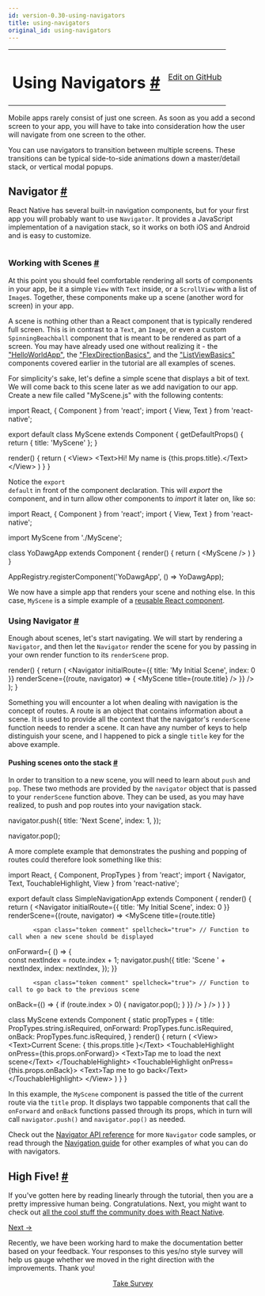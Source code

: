 ```yaml
---
id: version-0.30-using-navigators
title: using-navigators
original_id: using-navigators
---
```

<a id="content"></a><table width="100%"><tbody><tr><td><h1><a class="anchor" name="using-navigators"></a>Using Navigators <a class="hash-link" href="docs/using-navigators.html#using-navigators">#</a></h1></td><td style="text-align:right;"><a target="_blank" href="https://github.com/facebook/react-native/blob/0.30-stable/docs/UsingNavigators.md">Edit on GitHub</a></td></tr></tbody></table><div><p>Mobile apps rarely consist of just one screen. As soon as you add a second screen to your app, you will have to take into consideration how the user will navigate from one screen to the other.</p><p>You can use navigators to transition between multiple screens. These transitions can be typical side-to-side animations down a master/detail stack, or vertical modal popups.</p><h2><a class="anchor" name="navigator"></a>Navigator <a class="hash-link" href="docs/using-navigators.html#navigator">#</a></h2><p>React Native has several built-in navigation components, but for your first app you will probably want to use <code>Navigator</code>. It provides a JavaScript implementation of a navigation stack, so it works on both iOS and Android and is easy to customize.</p><p><img src="img/NavigationStack-Navigator.gif" alt=""></p><h3><a class="anchor" name="working-with-scenes"></a>Working with Scenes <a class="hash-link" href="docs/using-navigators.html#working-with-scenes">#</a></h3><p>At this point you should feel comfortable rendering all sorts of components in your app, be it a simple <code>View</code> with <code>Text</code> inside, or a <code>ScrollView</code> with a list of <code>Image</code>s. Together, these components make up a scene (another word for screen) in your app.</p><p>A scene is nothing other than a React component that is typically rendered full screen. This is in contrast to a <code>Text</code>, an <code>Image</code>, or even a custom <code>SpinningBeachball</code> component that is meant to be rendered as part of a screen. You may have already used one without realizing it - the <a href="docs/tutorial.html" target="_blank">"HelloWorldApp"</a>, the <a href="docs/flexbox.html" target="_blank">"FlexDirectionBasics"</a>, and the <a href="docs/using-a-listview.html" target="_blank">"ListViewBasics"</a> components covered earlier in the tutorial are all examples of scenes.</p><p>For simplicity's sake, let's define a simple scene that displays a bit of text. We will come back to this scene later as we add navigation to our app. Create a new file called "MyScene.js" with the following contents:</p><div class="prism language-javascript">import React<span class="token punctuation">,</span> <span class="token punctuation">{</span> Component <span class="token punctuation">}</span> from <span class="token string">'react'</span><span class="token punctuation">;</span>
import <span class="token punctuation">{</span> View<span class="token punctuation">,</span> Text <span class="token punctuation">}</span> from <span class="token string">'react-native'</span><span class="token punctuation">;</span>

export default class <span class="token class-name">MyScene</span> extends <span class="token class-name">Component</span> <span class="token punctuation">{</span>
  <span class="token function">getDefaultProps<span class="token punctuation">(</span></span><span class="token punctuation">)</span> <span class="token punctuation">{</span>
    <span class="token keyword">return</span> <span class="token punctuation">{</span>
      title<span class="token punctuation">:</span> <span class="token string">'MyScene'</span>
    <span class="token punctuation">}</span><span class="token punctuation">;</span>
  <span class="token punctuation">}</span>

  <span class="token function">render<span class="token punctuation">(</span></span><span class="token punctuation">)</span> <span class="token punctuation">{</span>
    <span class="token keyword">return</span> <span class="token punctuation">(</span>
      &lt;View<span class="token operator">&gt;</span>
        &lt;Text<span class="token operator">&gt;</span>Hi<span class="token operator">!</span> My name is <span class="token punctuation">{</span><span class="token keyword">this</span><span class="token punctuation">.</span>props<span class="token punctuation">.</span>title<span class="token punctuation">}</span><span class="token punctuation">.</span>&lt;<span class="token operator">/</span>Text<span class="token operator">&gt;</span>
      &lt;<span class="token operator">/</span>View<span class="token operator">&gt;</span>
    <span class="token punctuation">)</span>
  <span class="token punctuation">}</span>
<span class="token punctuation">}</span></div><p>Notice the <code>export default</code> in front of the component declaration. This will <em>export</em> the component, and in turn allow other components to <em>import</em> it later on, like so:</p><div class="prism language-javascript">import React<span class="token punctuation">,</span> <span class="token punctuation">{</span> Component <span class="token punctuation">}</span> from <span class="token string">'react'</span><span class="token punctuation">;</span>
import <span class="token punctuation">{</span> View<span class="token punctuation">,</span> Text <span class="token punctuation">}</span> from <span class="token string">'react-native'</span><span class="token punctuation">;</span>

import MyScene from <span class="token string">'./MyScene'</span><span class="token punctuation">;</span>

class <span class="token class-name">YoDawgApp</span> extends <span class="token class-name">Component</span> <span class="token punctuation">{</span>
  <span class="token function">render<span class="token punctuation">(</span></span><span class="token punctuation">)</span> <span class="token punctuation">{</span>
    <span class="token keyword">return</span> <span class="token punctuation">(</span>
      &lt;MyScene <span class="token operator">/</span><span class="token operator">&gt;</span>
    <span class="token punctuation">)</span>
  <span class="token punctuation">}</span>
<span class="token punctuation">}</span>

AppRegistry<span class="token punctuation">.</span><span class="token function">registerComponent<span class="token punctuation">(</span></span><span class="token string">'YoDawgApp'</span><span class="token punctuation">,</span> <span class="token punctuation">(</span><span class="token punctuation">)</span> <span class="token operator">=</span><span class="token operator">&gt;</span> YoDawgApp<span class="token punctuation">)</span><span class="token punctuation">;</span></div><p>We now have a simple app that renders your scene and nothing else. In this case, <code>MyScene</code> is a simple example of a <a href="https://facebook.github.io/react/docs/reusable-components.html" target="_blank">reusable React component</a>.</p><h3><a class="anchor" name="using-navigator"></a>Using Navigator <a class="hash-link" href="docs/using-navigators.html#using-navigator">#</a></h3><p>Enough about scenes, let's start navigating. We will start by rendering a <code>Navigator</code>, and then let the <code>Navigator</code> render the scene for you by passing in your own render function to its <code>renderScene</code> prop.</p><div class="prism language-javascript"><span class="token function">render<span class="token punctuation">(</span></span><span class="token punctuation">)</span> <span class="token punctuation">{</span>
  <span class="token keyword">return</span> <span class="token punctuation">(</span>
    &lt;Navigator
      initialRoute<span class="token operator">=</span><span class="token punctuation">{</span><span class="token punctuation">{</span> title<span class="token punctuation">:</span> <span class="token string">'My Initial Scene'</span><span class="token punctuation">,</span> index<span class="token punctuation">:</span> <span class="token number">0</span> <span class="token punctuation">}</span><span class="token punctuation">}</span>
      renderScene<span class="token operator">=</span><span class="token punctuation">{</span><span class="token punctuation">(</span>route<span class="token punctuation">,</span> navigator<span class="token punctuation">)</span> <span class="token operator">=</span><span class="token operator">&gt;</span> <span class="token punctuation">{</span>
        &lt;MyScene title<span class="token operator">=</span><span class="token punctuation">{</span>route<span class="token punctuation">.</span>title<span class="token punctuation">}</span> <span class="token operator">/</span><span class="token operator">&gt;</span>
      <span class="token punctuation">}</span><span class="token punctuation">}</span>
    <span class="token operator">/</span><span class="token operator">&gt;</span>
  <span class="token punctuation">)</span><span class="token punctuation">;</span>
<span class="token punctuation">}</span></div><p>Something you will encounter a lot when dealing with navigation is the concept of routes. A route is an object that contains information about a scene. It is used to provide all the context that the navigator's <code>renderScene</code> function needs to render a scene. It can have any number of keys to help distinguish your scene, and I happened to pick a single <code>title</code> key for the above example.</p><h4><a class="anchor" name="pushing-scenes-onto-the-stack"></a>Pushing scenes onto the stack <a class="hash-link" href="docs/using-navigators.html#pushing-scenes-onto-the-stack">#</a></h4><p>In order to transition to a new scene, you will need to learn about <code>push</code> and <code>pop</code>. These two methods are provided by the <code>navigator</code> object that is passed to your <code>renderScene</code> function above. They can be used, as you may have realized, to push and pop routes into your navigation stack.</p><div class="prism language-javascript">navigator<span class="token punctuation">.</span><span class="token function">push<span class="token punctuation">(</span></span><span class="token punctuation">{</span>
  title<span class="token punctuation">:</span> <span class="token string">'Next Scene'</span><span class="token punctuation">,</span>
  index<span class="token punctuation">:</span> <span class="token number">1</span><span class="token punctuation">,</span>
<span class="token punctuation">}</span><span class="token punctuation">)</span><span class="token punctuation">;</span>

navigator<span class="token punctuation">.</span><span class="token function">pop<span class="token punctuation">(</span></span><span class="token punctuation">)</span><span class="token punctuation">;</span></div><p>A more complete example that demonstrates the pushing and popping of routes could therefore look something like this:</p><div class="prism language-javascript">import React<span class="token punctuation">,</span> <span class="token punctuation">{</span> Component<span class="token punctuation">,</span> PropTypes <span class="token punctuation">}</span> from <span class="token string">'react'</span><span class="token punctuation">;</span>
import <span class="token punctuation">{</span> Navigator<span class="token punctuation">,</span> Text<span class="token punctuation">,</span> TouchableHighlight<span class="token punctuation">,</span> View <span class="token punctuation">}</span> from <span class="token string">'react-native'</span><span class="token punctuation">;</span>

export default class <span class="token class-name">SimpleNavigationApp</span> extends <span class="token class-name">Component</span> <span class="token punctuation">{</span>
  <span class="token function">render<span class="token punctuation">(</span></span><span class="token punctuation">)</span> <span class="token punctuation">{</span>
    <span class="token keyword">return</span> <span class="token punctuation">(</span>
      &lt;Navigator
        initialRoute<span class="token operator">=</span><span class="token punctuation">{</span><span class="token punctuation">{</span> title<span class="token punctuation">:</span> <span class="token string">'My Initial Scene'</span><span class="token punctuation">,</span> index<span class="token punctuation">:</span> <span class="token number">0</span> <span class="token punctuation">}</span><span class="token punctuation">}</span>
        renderScene<span class="token operator">=</span><span class="token punctuation">{</span><span class="token punctuation">(</span>route<span class="token punctuation">,</span> navigator<span class="token punctuation">)</span> <span class="token operator">=</span><span class="token operator">&gt;</span>
          &lt;MyScene
            title<span class="token operator">=</span><span class="token punctuation">{</span>route<span class="token punctuation">.</span>title<span class="token punctuation">}</span>

           <span class="token comment" spellcheck="true"> // Function to call when a new scene should be displayed           
</span>            onForward<span class="token operator">=</span><span class="token punctuation">{</span> <span class="token punctuation">(</span><span class="token punctuation">)</span> <span class="token operator">=</span><span class="token operator">&gt;</span> <span class="token punctuation">{</span>    
              const nextIndex <span class="token operator">=</span> route<span class="token punctuation">.</span>index <span class="token operator">+</span> <span class="token number">1</span><span class="token punctuation">;</span>
              navigator<span class="token punctuation">.</span><span class="token function">push<span class="token punctuation">(</span></span><span class="token punctuation">{</span>
                title<span class="token punctuation">:</span> <span class="token string">'Scene '</span> <span class="token operator">+</span> nextIndex<span class="token punctuation">,</span>
                index<span class="token punctuation">:</span> nextIndex<span class="token punctuation">,</span>
              <span class="token punctuation">}</span><span class="token punctuation">)</span><span class="token punctuation">;</span>
            <span class="token punctuation">}</span><span class="token punctuation">}</span>

           <span class="token comment" spellcheck="true"> // Function to call to go back to the previous scene
</span>            onBack<span class="token operator">=</span><span class="token punctuation">{</span><span class="token punctuation">(</span><span class="token punctuation">)</span> <span class="token operator">=</span><span class="token operator">&gt;</span> <span class="token punctuation">{</span>
              <span class="token keyword">if</span> <span class="token punctuation">(</span>route<span class="token punctuation">.</span>index <span class="token operator">&gt;</span> <span class="token number">0</span><span class="token punctuation">)</span> <span class="token punctuation">{</span>
                navigator<span class="token punctuation">.</span><span class="token function">pop<span class="token punctuation">(</span></span><span class="token punctuation">)</span><span class="token punctuation">;</span>
              <span class="token punctuation">}</span>
            <span class="token punctuation">}</span><span class="token punctuation">}</span>
          <span class="token operator">/</span><span class="token operator">&gt;</span>
        <span class="token punctuation">}</span>
      <span class="token operator">/</span><span class="token operator">&gt;</span>
    <span class="token punctuation">)</span>
  <span class="token punctuation">}</span>
<span class="token punctuation">}</span>

class <span class="token class-name">MyScene</span> extends <span class="token class-name">Component</span> <span class="token punctuation">{</span>
  static propTypes <span class="token operator">=</span> <span class="token punctuation">{</span>
    title<span class="token punctuation">:</span> PropTypes<span class="token punctuation">.</span>string<span class="token punctuation">.</span>isRequired<span class="token punctuation">,</span>
    onForward<span class="token punctuation">:</span> PropTypes<span class="token punctuation">.</span>func<span class="token punctuation">.</span>isRequired<span class="token punctuation">,</span>
    onBack<span class="token punctuation">:</span> PropTypes<span class="token punctuation">.</span>func<span class="token punctuation">.</span>isRequired<span class="token punctuation">,</span>
  <span class="token punctuation">}</span>
  <span class="token function">render<span class="token punctuation">(</span></span><span class="token punctuation">)</span> <span class="token punctuation">{</span>
    <span class="token keyword">return</span> <span class="token punctuation">(</span>
      &lt;View<span class="token operator">&gt;</span>
        &lt;Text<span class="token operator">&gt;</span>Current Scene<span class="token punctuation">:</span> <span class="token punctuation">{</span> <span class="token keyword">this</span><span class="token punctuation">.</span>props<span class="token punctuation">.</span>title <span class="token punctuation">}</span>&lt;<span class="token operator">/</span>Text<span class="token operator">&gt;</span>
        &lt;TouchableHighlight onPress<span class="token operator">=</span><span class="token punctuation">{</span><span class="token keyword">this</span><span class="token punctuation">.</span>props<span class="token punctuation">.</span>onForward<span class="token punctuation">}</span><span class="token operator">&gt;</span>
          &lt;Text<span class="token operator">&gt;</span>Tap me to load the next scene&lt;<span class="token operator">/</span>Text<span class="token operator">&gt;</span>
        &lt;<span class="token operator">/</span>TouchableHighlight<span class="token operator">&gt;</span>
        &lt;TouchableHighlight onPress<span class="token operator">=</span><span class="token punctuation">{</span><span class="token keyword">this</span><span class="token punctuation">.</span>props<span class="token punctuation">.</span>onBack<span class="token punctuation">}</span><span class="token operator">&gt;</span>
          &lt;Text<span class="token operator">&gt;</span>Tap me to go back&lt;<span class="token operator">/</span>Text<span class="token operator">&gt;</span>
        &lt;<span class="token operator">/</span>TouchableHighlight<span class="token operator">&gt;</span>
      &lt;<span class="token operator">/</span>View<span class="token operator">&gt;</span>
    <span class="token punctuation">)</span>
  <span class="token punctuation">}</span>
<span class="token punctuation">}</span></div><p>In this example, the <code>MyScene</code> component is passed the title of the current route via the <code>title</code> prop. It displays two tappable components that call the <code>onForward</code> and <code>onBack</code> functions passed through its props, which in turn will call <code>navigator.push()</code> and <code>navigator.pop()</code> as needed.</p><p>Check out the <a href="docs/navigator.html" target="_blank">Navigator API reference</a> for more <code>Navigator</code> code samples, or read through the <a href="docs/navigation.html" target="_blank">Navigation guide</a> for other examples of what you can do with navigators.</p><h2><a class="anchor" name="high-five"></a>High Five! <a class="hash-link" href="docs/using-navigators.html#high-five">#</a></h2><p>If you've gotten here by reading linearly through the tutorial, then you are a pretty impressive human being. Congratulations. Next, you might want to check out <a href="/react-native/docs/more-resources.html" target="">all the cool stuff the community does with React Native</a>.</p></div><div class="docs-prevnext"><a class="docs-next" href="docs/more-resources.html#content">Next →</a></div><div class="survey"><div class="survey-image"></div><p>Recently, we have been working hard to make the documentation better based on your feedback. Your responses to this yes/no style survey will help us gauge whether we moved in the right direction with the improvements. Thank you!</p><center><a class="button" href="https://www.facebook.com/survey?oid=516954245168428">Take Survey</a></center></div>